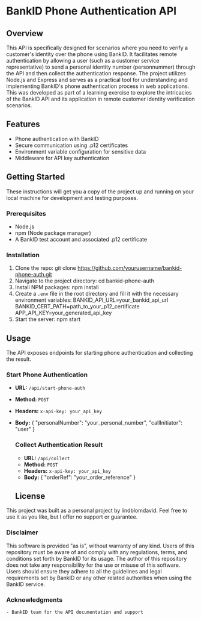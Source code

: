 # BankID Phone Authentication API

## Overview
This API is specifically designed for scenarios where you need to verify a customer's identity over the phone using BankID. It facilitates remote authentication by allowing a user (such as a customer service representative) to send a personal identity number (personnummer) through the API and then collect the authentication response. The project utilizes Node.js and Express and serves as a practical tool for understanding and implementing BankID's phone authentication process in web applications. This was developed as part of a learning exercise to explore the intricacies of the BankID API and its application in remote customer identity verification scenarios.

## Features
- Phone authentication with BankID
- Secure communication using .p12 certificates
- Environment variable configuration for sensitive data
- Middleware for API key authentication

## Getting Started
These instructions will get you a copy of the project up and running on your local machine for development and testing purposes.

### Prerequisites
- Node.js
- npm (Node package manager)
- A BankID test account and associated .p12 certificate

### Installation
1. Clone the repo: git clone https://github.com/yourusername/bankid-phone-auth.git
2. Navigate to the project directory: cd bankid-phone-auth
3. Install NPM packages: npm install
4.  Create a `.env` file in the root directory and fill it with the necessary environment variables:
   BANKID_API_URL=your_bankid_api_url
  BANKID_CERT_PATH=path_to_your_p12_certificate
  APP_API_KEY=your_generated_api_key
5. Start the server: npm start


## Usage
The API exposes endpoints for starting phone authentication and collecting the result.

### Start Phone Authentication
- **URL:** `/api/start-phone-auth`
- **Method:** `POST`
- **Headers:** `x-api-key: your_api_key`
- **Body:** 
  { "personalNumber": "your_personal_number",
  "callInitiator": "user" }


  ### Collect Authentication Result
  - **URL:** `/api/collect`
  - **Method:** `POST`
  - **Headers:** `x-api-key: your_api_key`
  - **Body:**
    {
    "orderRef": "your_order_reference"
    }

   ## License
This project was built as a personal project by lindblomdavid. Feel free to use it as you like, but I offer no support or guarantee.

### Disclaimer
This software is provided "as is", without warranty of any kind. Users of this repository must be aware of and comply with any regulations, terms, and conditions set forth by BankID for its usage. The author of this repository does not take any responsibility for the use or misuse of this software. Users should ensure they adhere to all the guidelines and legal requirements set by BankID or any other related authorities when using the BankID service.


  ### Acknowledgments
    - BankID team for the API documentation and support
      



  

